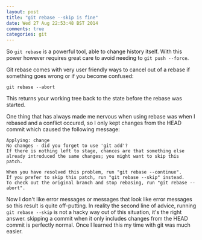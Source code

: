 ```yaml
---
layout: post
title: "git rebase --skip is fine"
date: Wed 27 Aug 22:53:48 BST 2014
comments: true
categories: git
---
```


So `git rebase` is a powerful tool, able to change history itself. With this power however requires great care to avoid needing to `git push --force`.

Git rebase comes with very user friendly ways to cancel out of a rebase if something goes wrong or if you become confused:

    git rebase --abort

This returns your working tree back to the state before the rebase was started.

One thing that has always made me nervous when using rebase was when I rebased and a conflict occured, so I only kept changes from the HEAD commit which caused the following message:

    Applying: change
    No changes - did you forget to use 'git add'?
    If there is nothing left to stage, chances are that something else
    already introduced the same changes; you might want to skip this patch.
    
    When you have resolved this problem, run "git rebase --continue".
    If you prefer to skip this patch, run "git rebase --skip" instead.
    To check out the original branch and stop rebasing, run "git rebase --abort".

Now I don't like error messages or messages that look like error messages so this result is quite off-putting. In reality the second line of advice, running `git rebase --skip` is not a hacky way out of this situation, it's the right answer. skipping a commit when it only includes changes from the HEAD commit is perfectly normal. Once I learned this my time with git was much easier.

